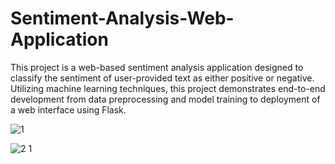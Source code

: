 # Sentiment-Analysis-Web-Application
 This project is a web-based sentiment analysis application designed to classify the sentiment of user-provided text as either positive or negative. Utilizing machine learning techniques, this project demonstrates end-to-end development from data preprocessing and model training to deployment of a web interface using Flask.

 ![1](https://github.com/jgromo/Sentiment-Analysis-Web-Application/assets/54650393/5b39136b-d10a-496e-a270-3ba5dd1d4ea0)

![2 1](https://github.com/jgromo/Sentiment-Analysis-Web-Application/assets/54650393/15b236bc-f649-472f-b6a3-455039640b9e)
